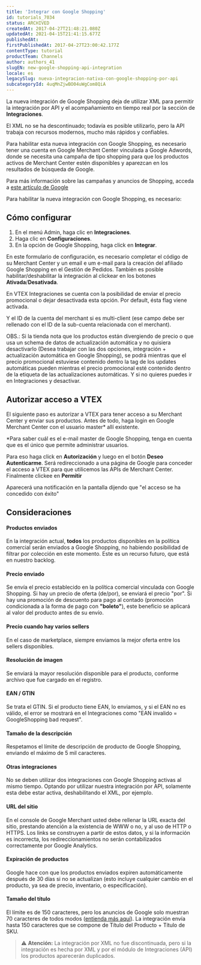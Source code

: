 ```yaml
---
title: 'Integrar con Google Shopping'
id: tutorials_7034
status: ARCHIVED
createdAt: 2017-04-27T21:48:21.080Z
updatedAt: 2021-04-15T21:41:15.677Z
publishedAt: 
firstPublishedAt: 2017-04-27T23:00:42.177Z
contentType: tutorial
productTeam: Channels
author: authors_41
slugEN: new-google-shopping-api-integration
locale: es
legacySlug: nueva-integracion-nativa-con-google-shopping-por-api
subcategoryId: 4uqMnZjwBO04uWgCom8QiA
---
```


La nueva integración de Google Shopping deja de utilizar XML para permitir la integración por API y el acompañamiento en tiempo real por la sección de __Integraciones__.

El XML no se ha descontinuado; todavía es posible utilizarlo, pero la API trabaja con recursos modernos, mucho más rápidos y confiables.

Para habilitar esta nueva integración con Google Shopping, es necesario tener una cuenta en Google Merchant Center vinculada a Google Adwords, donde se necesita una campaña de tipo shopping para que los productos activos de Merchant Center estén disponibles y aparezcan en los resultados de búsqueda de Google.

Para más información sobre las campañas y anuncios de Shopping, acceda a [este artículo de Google](https://support.google.com/google-ads/answer/2454022?co=ADWORDS.IsAWNCustomer%3Dfalse&hl=es)

Para habilitar la nueva integración con Google Shopping, es necesario:

## Cómo configurar

1. En el menú Admin, haga clic en __Integraciones__.
2. Haga clic en __Configuraciones__.
3. En la opción de Google Shopping, haga click en **Integrar**. 

En este formulario de configuración, es necesario completar el código de su Merchant Center y un email e um e-mail para la creación del afiliado Google Shopping en el Gestión de Pedidos. También es posible habilitar/deshabilitar la integración al clickear en los botones **Ativada**/**Desativada**.

En VTEX Integraciones se cuenta con la posibilidad de enviar el precio promocional o dejar desactivada esta opción. Por default, ésta flag viene activada.

Y el ID de la cuenta del merchant si es multi-client (ese campo debe ser rellenado con el ID de la sub-cuenta relacionada con el merchant).

OBS.: Si la tienda nota que los productos están divergiendo de precio o que usa un schema de datos de actualización automática y no quisiera desactivarlo (Desea trabajar con las dos opciones, integración + actualización automática en Google Shopping), se podrá mientras que el precio promocional estuviese contenido dentro la tag de los updates automáticas pueden mientras el precio promocional esté contenido dentro de la etiqueta de las actualizaciones automáticas. Y si no quieres puedes ir en Integraciones y desactivar.

## Autorizar acceso a VTEX

El siguiente paso es autorizar a VTEX para tener acceso a su Merchant Center y enviar sus productos. Antes de todo, haga login en Google Merchant Center con el usuario master\* allí existente.

\*Para saber cuál es el e-mail master de Google Shopping, tenga en cuenta que es el único que permite administrar usuarios.

Para eso haga click en **Autorización** y luego en el botón **Deseo Autenticarme**. Será redireccionado a una página de Google para conceder el acceso a VTEX para que utilicemos las APIs de Merchant Center. Finalmente clickee en **Permitir**

Aparecerá una notificación en la pantalla dijendo que "el acceso se ha concedido con éxito"

## Consideraciones

#### Productos enviados
En la integración actual, **todos** los productos disponibles en la política comercial serán enviados a Google Shopping, no habiendo posibilidad de filtrar por colección en este momento. Este es un recurso futuro, que está en nuestro backlog.

#### Precio enviado
Se envía el precio establecido en la política comercial vinculada con Google Shopping. Si hay un precio de oferta (de/por), se enviará el precio "por". Si hay una promoción de descuento para pago al contado (promoción condicionada a la forma de pago con **"boleto"**), este beneficio se aplicará al valor del producto antes de su envío.

#### Precio cuando hay varios sellers
En el caso de marketplace, siempre enviamos la mejor oferta entre los sellers disponibles.

#### Resolución de imagen
Se enviará la mayor resolución disponible para el producto, conforme archivo que fue cargado en el registro.

#### EAN / GTIN
Se trata el GTIN. Si el producto tiene EAN, lo enviamos, y si el EAN no es válido, el error se mostrará en el Integraciones como "EAN invalido = GoogleShopping bad request".

#### Tamaño de la descripción
Respetamos el límite de descripción de producto de Google Shopping, enviando el máximo de 5 mil caracteres.

#### Otras integraciones
No se deben utilizar dos integraciones con Google Shopping activas al mismo tiempo. Optando por utilizar nuestra integración por API, solamente esta debe estar activa, deshabilitando el XML, por ejemplo.

#### URL del sitio
En el console de Google Merchant usted debe rellenar la URL exacta del sitio, prestando atención a la existencia de WWW o no, y al uso de HTTP o HTTPS. Los links se construyen a partir de estos datos, y si la información es incorrecta, los redireccionamientos no serán contabilizados correctamente por Google Analytics.

#### Expiración de productos
Google hace con que los productos enviados expiren automáticamente después de 30 días si no se actualizan (esto incluye cualquier cambio en el producto, ya sea de precio, inventario, o especificación).

#### Tamaño del título
El límite es de 150 caracteres, pero los anuncios de Google solo muestran 70 caracteres de todos modos ([entienda más aquí](https://support.google.com/merchants/answer/6098378?hl=es)). La integración envía hasta 150 caracteres que se compone de Título del Producto + Título de SKU.

>⚠️ **Atención:** La integración por XML no fue discontinuada, pero si la integración es hecha por XML y por el módulo de Integraciones (API) los productos aparecerán duplicados.

